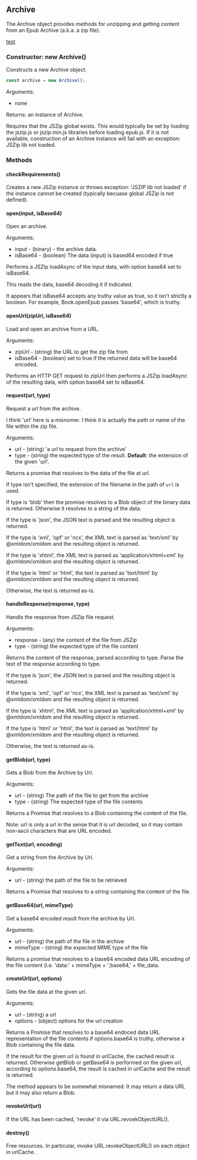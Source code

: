 <h2 id="archive">Archive</h2>

The Archive object provides methods for unzipping and getting content from
an Epub Archive (a.k.a. a zip file).

[test](http://google.com)

<h3 id="archive.constructor">Constructor: new Archive()</h3>

Constructs a new Archive object.

```js
const archive = new Archive();
```
Arguments:
 
 * none

Returns: an instance of Archive.

Requires that the JSZip global exists. This would typically be set by
loading the jszip.js or jszip.min.js libraries before loading epub.js. If
it is not available, construction of an Archive instance will fail with an
exception: JSZip lib not loaded.


<h3 id='archive.methods'>Methods</h3>


<h4 id="archive.checkRequirements">checkRequirements()</h4>

Creates a new JSZip instance or throws exception: 'JSZIP lib not loaded' if
the instance cannot be created (typically becuase global JSZip is not
defined).

<h4 id="archive.open">open(input, isBase64)</h4>

Open an archive.

Arguments:

 * input - (binary) - the archive data.
 * isBase64 - (boolean) The data (input) is based64 encoded if true

Performs a JSZip loadAsync of the input data, with option base64 set to
isBase64.

This reads the data, base64 decoding it if indicated.


It appears that isBase64 accepts any truthy value as true, so it isn't
strictly a boolean. For example, Book.openEpub passes 'base64', which is
truthy.

<h4 id="archive.openUrl">openUrl(zipUrl, isBase64)</h4>

Load and open an archive from a URL.

Arguments:

 * zipUrl - (string) the URL to get the zip file from
 * isBase64 - (boolean) set to true if the returned data will be base64
   encoded.

Performs an HTTP GET request to zipUrl then performs a JSZip loadAsync of
the resulting data, with option base64 set to isBase64.


<h4 id="archive.request">request(url, type)</h4>

Request a url from the archive.

I think 'url' here is a misnomer. I think it is actually the path or name
of the file within the zip file.

Arguments:

 * url - (string) 'a url to request from the archive'
 * type - (string) the expected type of the result. **Default**: the
   extension of the given 'url'.

Returns a promise that resolves to the data of the file at url.

If type isn't specified, the extension of the filename in the path of `url`
is used.

If type is 'blob' then the promise resolves to a Blob object of the binary
data is returned. Otherwise it resolves to a string of the data.

If the type is 'json', the JSON text is parsed and the resulting object is
returned.

If the type is 'xml', 'opf' or 'ncx', the XML text is parsed as 'text/xml' by
@xmldom/xmldom and the resulting object is returned.

If the type is 'xhtml', the XML text is parsed as 'application/xhtml+xml'
by @xmldom/xmldom and the resulting object is returned.

If the type is 'html' or 'html', the text is parsed as 'text/html' by
@xmldom/xmldom and the resulting object is returned.

Otherwise, the text is returned as-is.


<h4 id="archive.handleResponse">handleResponse(response, type)</h4>

Handle the response from JSZip file request.

Arguments:

 * response - (any) the content of the file from JSZip
 * type - (string) the expected type of the file content

Returns the content of the response, parsed according to type.
Parse the text of the response according to type.

If the type is 'json', the JSON text is parsed and the resulting object is
returned.

If the type is 'xml', 'opf' or 'ncx', the XML text is parsed as 'text/xml' by
@xmldom/xmldom and the resulting object is returned.

If the type is 'xhtml', the XML text is parsed as 'application/xhtml+xml'
by @xmldom/xmldom and the resulting object is returned.

If the type is 'html' or 'html', the text is parsed as 'text/html' by
@xmldom/xmldom and the resulting object is returned.

Otherwise, the text is returned as-is.

<h4 id="archive.getBlob">getBlob(url, type)</h4>

Gets a Blob from the Archive by Url.

Arguments:
 
 * url - (string) The path of the file to get from the archive
 * type - (string) The expected type of the file contents

Returns a Promise that resolves to a Blob containing the content of the file.

Note: url is only a url in the sense that it is url decoded, so it may
contain non-ascii characters that are URL encoded.

<h4 id="archive.getText">getText(url, encoding)</h4>

Get a string from the Archive by Url.

Arguments:

 * url - (string) the path of the file to be retrieved

Returns a Promise that resolves to a string containing the content of the file.

<h4 id="archive.getBase64">getBase64(url, mimeType)</h4>

Get a base64 encoded result from the archive by Url.

Arguments:

 * url - (string) the path of the file in the archive
 * mimeType - (string) the expected MIME type of the file

Returns a promise that resolves to a base64 encoded data URL encoding of
the file content (i.e. 'data:' + mimeType + ';base64,' + file_data.

<h4 id="archive.createUrl">createUrl(url, options)</h4>

Gets the file data at the given url.

Arguments:

 * url - (string) a url
 * options - (object) options for the url creation

Returns a Promise that resolves to a base64 endoced data URL representation
of the file contents if options.base64 is truthy, otherwise a Blob
containing the file data.

If the result for the given url is found in urlCache, the cached result is
returned. Otherwise getBlob or getBase64 is performed on the given url,
according to options.base64, the result is cached in urlCache and the
result is returned.

The method appears to be somewhat misnamed. It may return a data URL but it
may also return a Blob.

<h4 id="archive.revokeUrl">revokeUrl(url)</h4>

If the URL has been cached, 'revoke' it via URL.revoekObjectURL().

<h4 id="archive.destroy">destroy()</h4>

Free resources. In particular, invoke URL.revokeObjectURL() on each object
in urlCache.

